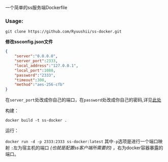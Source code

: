 一个简单的ss服务端Dockerfile

### Usage:
`git clone https://github.com/Ryuushii/ss-docker.git`


**修改ssconfig.json文件**

``` json
{
    "server":"0.0.0.0",
    "server_port":2333, 
    "local_address":"127.0.0.1",
    "local_port":1080,
    "password":"2333",
    "timeout":300,
    "method":"aes-256-cfb"
}
```
在`server_port`处改成你自己的端口，在`password`处改成你自己的密码,详见[此处](https://wiki.archlinux.org/index.php/Shadowsocks_(%E7%AE%80%E4%BD%93%E4%B8%AD%E6%96%87))


构建： 

`docker build -t ss-docker .`

运行： 

`docker run -d -p 2333:2333 ss-docker:latest`
其中`-p`选项是进行一个端口映射 `:`左为宿主机的端口 *(也就是配置ss客户端所需要的)* ，右为docker容器暴露的端口。